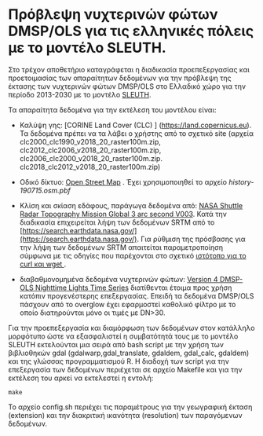 # Πρόβλεψη νυχτερινών φώτων  DMSP/OLS για τις ελληνικές πόλεις με το μοντέλο SLEUTH.

Στο τρέχον αποθετήριο καταγράφεται η διαδικασία προεπεξεργασίας και προετοιμασίας των απαραίτητων δεδομένων για την πρόβλεψη της έκτασης των νυχτερινών φώτων DMSP/OLS στο Ελλαδικό χώρο για την περίοδο 2013-2030 με το μοντέλο [SLEUTH](http://www.ncgia.ucsb.edu/projects/gig/index.html).

Τα απαραίτητα δεδομένα για την εκτέλεση του μοντέλου είναι:

* Καλύψη γης: [CORINE Land Cover (CLC) ] (https://land.copernicus.eu). Τα δεδομένα πρέπει να τα λάβει ο χρήστης από το σχετικό site (αρχεία clc2000_clc1990_v2018_20_raster100m.zip, clc2012_clc2006_v2018_20_raster100m.zip, clc2006_clc2000_v2018_20_raster100m.zip. clc2018_clc2012_v2018_20_raster100m.zip)

* Οδικό δίκτυο: [Open Street Map](https://planet.openstreetmap.org/planet/full-history/) . Έχει χρησιμοποιηθεί το αρχείο *history-190715.osm.pbf*

* Κλίση και σκίαση εδάφους, παράγωγα δεδομένα από: [NASA Shuttle Radar Topography Mission Global 3 arc second V003](https://search.earthdata.nasa.gov/). Κατά την διαδικασία επιχειρείται λήψη των δεδομένων SRTM από το [https://search.earthdata.nasa.gov/](https://search.earthdata.nasa.gov/). Για ρύθμιση της πρόσβασης για την λήψη των δεδομένων SRTM απαιτείται παραμετροποίηση σύμφωνα με τις οδηγίες που παρέχονται στο σχετικό [ιστότοπο για το curl και wget ](https://wiki.earthdata.nasa.gov/display/EL/How+To+Access+Data+With+cURL+And+Wget).

* διαβαθμονομημένα δεδομένα νυχτερινών φώτων: [Version 4 DMSP-OLS Nighttime Lights Time Series](https://ngdc.noaa.gov/eog/dmsp/downloadV4composites.html) διατίθενται έτοιμα προς χρήση κατόπιν προγενέστερης επεξεργασίας. Επειδή τα δεδομένα DMSP/OLS πάσχουν από το overglow έχει εφαρμοστεί καθολικό φίλτρο με το οποίο διατηρούνται μόνο οι τιμές με DN>30.

Για την προεπεξεργασία και διαμόρφωση των δεδομένων στον κατάλληλο μορφότυπο ώστε να εξασφαλιστεί η συμβατότητά τους με το μοντέλο SLEUTH εκτελούνται μια σειρά από bash script με την χρήση των βιβλιοθηκών gdal (gdalwarp,gdal_translate, gdaldem, gdal_calc, gdaldem) και της γλώσσας προγραμματισμού R.
Η διαδοχή των script για την επεξεργασία των δεδομένων περιέχεται σε αρχείο Makefile και για την εκτέλεση του αρκεί να εκτελεστεί η εντολή:

```console
make
```

Το αρχείο config.sh περιέχει τις παραμέτρους για την γεωγραφική έκταση (extension) και την διακριτική ικανότητα (resolution) των παραγόμενων δεδομένων.

